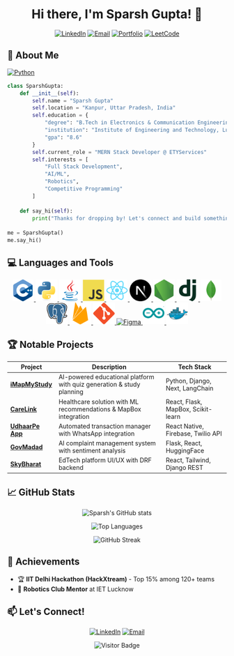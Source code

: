 
<div align="center">
  
# Hi there, I'm Sparsh Gupta! 👋

[![LinkedIn](https://img.shields.io/badge/LinkedIn-0077B5?style=for-the-badge&logo=linkedin&logoColor=white)](https://linkedin.com/in/sparshgupta29)
[![Email](https://img.shields.io/badge/Gmail-D14836?style=for-the-badge&logo=gmail&logoColor=white)](mailto:gsparsh17@gmail.com)
[![Portfolio](https://img.shields.io/badge/Portfolio-%23000000.svg?style=for-the-badge&logo=firefox&logoColor=white)](https://portfolio-weld-delta-37.vercel.app/)
[![LeetCode](https://img.shields.io/badge/LeetCode-000000?style=for-the-badge&logo=LeetCode&logoColor=#d16c06)](https://leetcode.com/u/gsparsh17/)

</div>

## 🚀 About Me
  
[![Python](https://img.shields.io/badge/Python-3.8+-blue?logo=python&logoColor=white)](https://www.python.org/)

```python
class SparshGupta:
    def __init__(self):
        self.name = "Sparsh Gupta"
        self.location = "Kanpur, Uttar Pradesh, India"
        self.education = {
            "degree": "B.Tech in Electronics & Communication Engineering",
            "institution": "Institute of Engineering and Technology, Lucknow",
            "gpa": "8.6"
        }
        self.current_role = "MERN Stack Developer @ ETYServices"
        self.interests = [
            "Full Stack Development", 
            "AI/ML", 
            "Robotics", 
            "Competitive Programming"
        ]
    
    def say_hi(self):
        print("Thanks for dropping by! Let's connect and build something amazing!")

me = SparshGupta()
me.say_hi()
```

## 💻 Languages and Tools

<div align="center">
  <!-- Programming Languages -->
  <a href="https://www.cplusplus.com/" target="_blank">
    <img src="https://raw.githubusercontent.com/devicons/devicon/master/icons/cplusplus/cplusplus-original.svg" alt="C++" width="50" height="50">
  </a>
  <a href="https://www.python.org" target="_blank">
    <img src="https://raw.githubusercontent.com/devicons/devicon/master/icons/python/python-original.svg" alt="Python" width="50" height="50">
  </a>
  <a href="https://www.java.com" target="_blank">
    <img src="https://raw.githubusercontent.com/devicons/devicon/master/icons/java/java-original.svg" alt="Java" width="50" height="50">
  </a>
  <a href="https://developer.mozilla.org/en-US/docs/Web/JavaScript" target="_blank">
    <img src="https://raw.githubusercontent.com/devicons/devicon/master/icons/javascript/javascript-original.svg" alt="JavaScript" width="50" height="50">
  </a>
  
  <!-- Web Development -->
  <a href="https://reactjs.org/" target="_blank">
    <img src="https://raw.githubusercontent.com/devicons/devicon/master/icons/react/react-original.svg" alt="React" width="50" height="50">
  </a>
  <a href="https://nextjs.org/" target="_blank">
    <img src="https://raw.githubusercontent.com/devicons/devicon/master/icons/nextjs/nextjs-original.svg" alt="Next.js" width="50" height="50">
  </a>
  <a href="https://nodejs.org" target="_blank">
    <img src="https://raw.githubusercontent.com/devicons/devicon/master/icons/nodejs/nodejs-original.svg" alt="Node.js" width="50" height="50">
  </a>
  <a href="https://www.djangoproject.com/" target="_blank">
    <img src="https://raw.githubusercontent.com/devicons/devicon/master/icons/django/django-plain.svg" alt="Django" width="50" height="50">
  </a>
  
  <!-- Tools & Databases -->
  <a href="https://www.mongodb.com/" target="_blank">
    <img src="https://raw.githubusercontent.com/devicons/devicon/master/icons/mongodb/mongodb-original.svg" alt="MongoDB" width="50" height="50">
  </a>
  <a href="https://www.postgresql.org" target="_blank">
    <img src="https://raw.githubusercontent.com/devicons/devicon/master/icons/postgresql/postgresql-original.svg" alt="PostgreSQL" width="50" height="50">
  </a>
  <a href="https://firebase.google.com/" target="_blank">
    <img src="https://raw.githubusercontent.com/devicons/devicon/master/icons/firebase/firebase-plain.svg" alt="Firebase" width="50" height="50">
  </a>
  <a href="https://git-scm.com/" target="_blank">
    <img src="https://raw.githubusercontent.com/devicons/devicon/master/icons/git/git-original.svg" alt="Git" width="50" height="50">
  </a>
  
  <!-- Design & Others -->
  <a href="https://www.figma.com/" target="_blank">
    <img src="https://camo.githubusercontent.com/e5c1b4b7d59d58f0607fede5dd922211257cd09031f3c2370308ab4e34356299/68747470733a2f2f7777772e766563746f726c6f676f2e7a6f6e652f6c6f676f732f6669676d612f6669676d612d69636f6e2e737667" alt="Figma" width="50" height="50">
  </a>
  <a href="https://www.arduino.cc/" target="_blank">
    <img src="https://raw.githubusercontent.com/devicons/devicon/master/icons/arduino/arduino-original.svg" alt="Arduino" width="50" height="50">
  </a>
  <a href="https://www.docker.com/" target="_blank">
    <img src="https://raw.githubusercontent.com/devicons/devicon/master/icons/docker/docker-original.svg" alt="Docker" width="50" height="50">
  </a>
</div>

## 🏆 Notable Projects

| Project | Description | Tech Stack |
|---------|-------------|------------|
| **[iMapMyStudy](https://imapmystudy.vercel.app/)** | AI-powered educational platform with quiz generation & study planning | Python, Django, Next, LangChain |
| **[CareLink](https://github.com/gsparsh17/CareLink2)** | Healthcare solution with ML recommendations & MapBox integration | React, Flask, MapBox, Scikit-learn |
| **[UdhaarPe App](https://drive.google.com/file/d/1JEyCY80Mu0X6_QEAhnLj10M36yzAzzjF/view?usp=sharing)** | Automated transaction manager with WhatsApp integration | React Native, Firebase, Twilio API |
| **[GovMadad](https://github.com/gsparsh17/Govmadad)** | AI complaint management system with sentiment analysis | Flask, React, HuggingFace |
| **[SkyBharat](https://aerospace-blue.vercel.app/)** | EdTech platform UI/UX with DRF backend | React, Tailwind, Django REST |

## 📈 GitHub Stats

<div align="center">
  
![Sparsh's GitHub stats](https://github-readme-stats.vercel.app/api?username=gsparsh17&show_icons=true&theme=radical)
  
![Top Languages](https://github-readme-stats.vercel.app/api/top-langs/?username=gsparsh17&layout=compact&theme=radical)

![GitHub Streak](https://streak-stats.demolab.com/?user=gsparsh17&theme=radical)

</div>

## 🏅 Achievements

- 🏆 **IIT Delhi Hackathon (HackXtream)** - Top 15% among 120+ teams
- 🤖 **Robotics Club Mentor** at IET Lucknow

## 📫 Let's Connect!

<div align="center">
  
[![LinkedIn](https://img.shields.io/badge/LinkedIn-Connect-blue?style=for-the-badge&logo=linkedin)](https://linkedin.com/in/sparshgupta29)
[![Email](https://img.shields.io/badge/Email-Contact%20Me-red?style=for-the-badge&logo=gmail)](mailto:gsparsh17@gmail.com)

</div>

<div align="center">
  
![Visitor Badge](https://visitor-badge.laobi.icu/badge?page_id=gsparsh17.gsparsh17&color=00cf00&label=Visitors+200)

</div>

